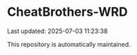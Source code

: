 # CheatBrothers-WRD

Last updated: 2025-07-03 11:23:38

This repository is automatically maintained.
